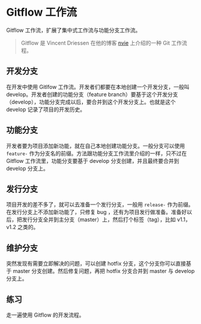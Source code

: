 # Gitflow 工作流

Gitflow 工作流，扩展了集中式工作流与功能分支工作流。

> Gitflow 是 Vincent Driessen 在他的博客 [nvie](http://nvie.com/posts/a-successful-git-branching-model/) 上介绍的一种 Git 工作流程。

## 开发分支

在开发中使用 Gitlfow 工作流。开发者们都要在本地创建一个开发分支，一般叫 develop。开发者创建的功能分支（feature branch）要基于这个开发分支（develop），功能分支完成以后，要合并到这个开发分支上。也就是这个 develop 记录了项目的开发历史。

## 功能分支

开发者要为项目添加新功能，就在自己本地创建功能分支。一般分支可以使用 `feature-` 作为分支名的前缀。方法跟功能分支工作流里介绍的一样，只不过在 Gitflow 工作流里，功能分支要基于 develop 分支创建，并且最终要合并到 develop 分支上。

## 发行分支

项目开发的差不多了，就可以去准备一个发行分支，一般用 `release-` 作为前缀。在发行分支上不添加新功能了，只修复 bug ，还有为项目发行做准备。准备好以后，把发行分支全并到主分支（master）上，然后打个标签（tag），比如 v1.1，v1.2 之类的。

## 维护分支

突然发现有需要立即解决的问题，可以创建 hotfix 分支，这个分支你可以直接基于 master 分支创建。然后修复问题，再把 hotfix 分支合并到 master 与 develop 分支上。

## 练习

走一遍使用 Gitflow 的开发流程。

